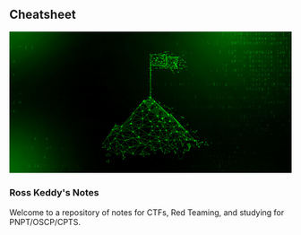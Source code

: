 ## Cheatsheet

 ![Flag](assets/hackermountain.jpg)
### Ross Keddy's Notes

Welcome to a repository of notes for CTFs, Red Teaming, and studying for PNPT/OSCP/CPTS.